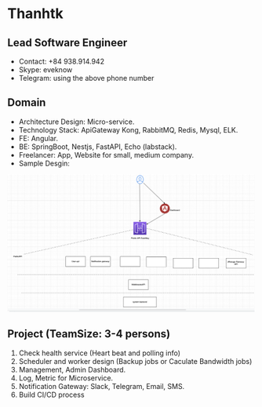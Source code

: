 # Thanhtk

## Lead Software Engineer
 * Contact: +84 938.914.942
 * Skype: eveknow
 * Telegram: using the above phone number



## Domain

* Architecture Design: Micro-service.
* Technology Stack: ApiGateway Kong, RabbitMQ, Redis, Mysql, ELK.
* FE: Angular.
* BE: SpringBoot, Nestjs, FastAPI, Echo (labstack).
* Freelancer: App, Website for small, medium company.
* Sample Desgin:


![alt text](https://github.com/eveknow/me/blob/main/SampleDesign.png?raw=true)


## Project (TeamSize: 3-4 persons)

1. Check health service (Heart beat and polling info)
2. Scheduler and worker design (Backup jobs or Caculate Bandwidth jobs)
3. Management, Admin Dashboard.
4. Log, Metric for Microservice.
5. Notification Gateway: Slack, Telegram, Email, SMS.
6. Build CI/CD process

